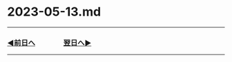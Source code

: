 # 2023-05-13.md

---
### [◀️前日へ](https://github.com/yuasys/chatty-journal/blob/main/2023/05/2023-05-12.md)&emsp;&emsp;&emsp;&emsp;[翌日へ▶️](https://github.com/yuasys/chatty-journal/blob/main/2023/05/2023-05-14.md)
---
